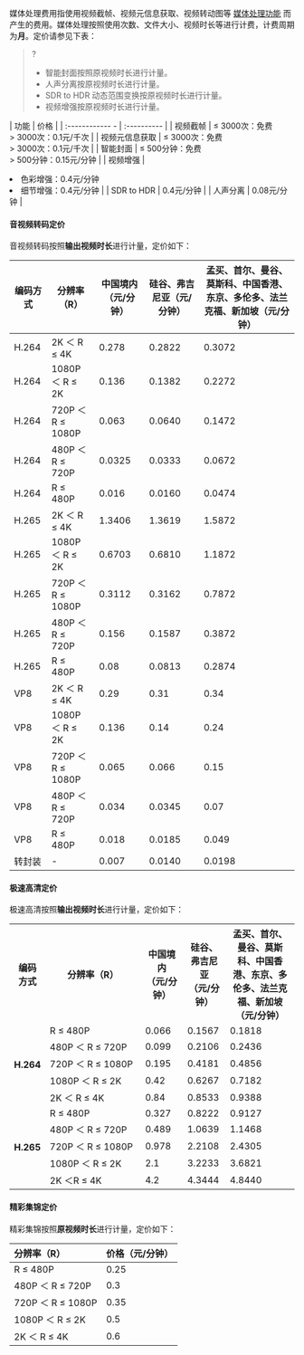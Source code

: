 媒体处理费用指使用视频截帧、视频元信息获取、视频转动图等 [媒体处理功能](https://cloud.tencent.com/document/product/460/47503) 而产生的费用。媒体处理按照使用次数、文件大小、视频时长等进行计费，计费周期为**月**。定价请参见下表：

>?
> - 智能封面按照原视频时长进行计量。
> - 人声分离按原视频时长进行计量。
> - SDR to HDR 动态范围变换按原视频时长进行计量。
> - 视频增强按原视频时长进行计量。

| 功能                   | 价格        |
| :------------     - | :---------- |
| 视频截帧            |    ≤ 3000次：免费<br>> 3000次：0.1元/千次  |
| 视频元信息获取   |    ≤ 3000次：免费<br>> 3000次：0.1元/千次  |
| 智能封面            |      ≤ 500分钟：免费<br>> 500分钟：0.15元/分钟  |
| 视频增强             |  <li> 色彩增强：0.4元/分钟<li> 细节增强：0.4元/分钟    |
| SDR to HDR          |   0.4元/分钟                                  |
| 人声分离             |    0.08元/分钟                                |


#### 音视频转码定价  
音视频转码按照**输出视频时长**进行计量，定价如下：  
 
|编码方式|分辨率（R）|中国境内（元/分钟）|硅谷、弗吉尼亚（元/分钟）|孟买、首尔、曼谷、莫斯科、中国香港、东京、多伦多、法兰克福、新加坡（元/分钟）|
-|-|-|-|-|
|H.264|2K ＜ R ≤ 4K|0.278|0.2822|0.3072|
|H.264|1080P ＜ R ≤ 2K|0.136|0.1382|0.2272|
|H.264|720P ＜ R ≤ 1080P  |0.063|0.0640|0.1472|
|H.264|480P ＜ R ≤ 720P |0.0325|0.0333|0.0672|
|H.264|R ≤ 480P|0.016|0.0160|0.0474|
|H.265|2K ＜ R ≤ 4K|1.3406|1.3619|1.5872|
|H.265|1080P ＜ R ≤ 2K |0.6703|0.6810|1.1872|
|H.265|720P ＜ R ≤ 1080P  |0.3112|0.3162|0.7872|
|H.265|480P ＜ R ≤ 720P |0.156|0.1587|0.3872|
|H.265|R ≤ 480P|0.08|0.0813|0.2874|
|VP8|2K ＜ R ≤ 4K|0.29|0.31|0.34|
|VP8|1080P ＜ R ≤ 2K |0.136|0.14|0.24|
|VP8|720P ＜ R ≤ 1080P  |0.065|0.066|0.15|
|VP8|480P ＜ R ≤ 720P |0.034|0.0345|0.07|
|VP8|R ≤ 480P|0.018|0.0185|0.049|
|转封装|-|0.007|0.0140|0.0198|
  

#### 极速高清定价

极速高清按照**输出视频时长**进行计量，定价如下：

<table >
<tr><th>编码方式</th><th width="35%">分辨率（R）</th><th width="15%">中国境内<br>（元/分钟）</th><th width="15%">硅谷、弗吉尼亚<br>（元/分钟）</th><th width="25%">孟买、首尔、曼谷、莫斯科、中国香港、东京、多伦多、法兰克福、新加坡<br>（元/分钟）</th></tr>
<tr><td rowspan=6><b>H.264</td></tr>
<tr><td>R ≤ 480P</td><td>0.066</td><td>0.1567</td><td>0.1818</td></tr>
<tr><td> 480P ＜ R ≤ 720P </td><td>0.099</td><td>0.2106</td><td>0.2436</td></tr>
<tr><td>720P ＜ R ≤ 1080P </td><td>0.195</td><td>0.4181</td><td>0.4856</td></tr>
<tr><td> 1080P ＜ R ≤ 2K </td><td>0.42</td><td>0.6267</td><td>0.7182</td></tr>
<tr><td>2K ＜ R ≤ 4K</td><td>0.84</td><td>0.8533</td><td>0.9388</td></tr>
<tr><td rowspan=6><b>H.265</td></tr>
<tr><td>R ≤ 480P </td><td>0.327</td><td>0.8222</td><td>0.9127</td></tr>
<tr><td>480P ＜ R ≤ 720P</td><td>0.489</td><td>1.0639</td><td>1.1468</td></tr>
<tr><td>720P ＜ R ≤ 1080P</td><td>0.978</td><td>2.2108</td><td>2.4305</td></tr>
<tr><td>1080P ＜ R ≤ 2K</td><td>2.1</td><td>3.2233</td><td>3.6821</td></tr>
<tr><td>2K ＜R ≤ 4K</td><td>4.2</td><td>4.3444</td><td>4.8440</td></tr>
</table>


#### 精彩集锦定价

精彩集锦按照**原视频时长**进行计量，定价如下：

| 分辨率（R）                                                  | 价格（元/分钟）        |
| :------------------------------------------------------ | :---------- |
| R ≤ 480P                            | 0.25 |
| 480P ＜ R ≤ 720P                      | 0.3 |
| 720P ＜ R ≤ 1080P                     | 0.35 |
| 1080P ＜ R ≤ 2K                       | 0.5  |
| 2K ＜ R ≤ 4K                          | 0.6  |



